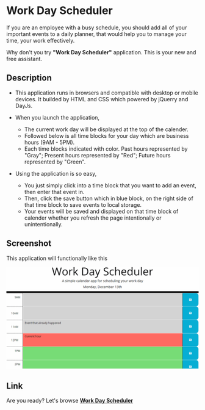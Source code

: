 # Work Day Scheduler
If you are an employee with a busy schedule, you should add all of your important events to a daily planner, that would help you to manage your time, your work effectively.

Why don't you try **"Work Day Scheduler"** application. This is your new and free assistant.

## Description
- This application runs in browsers and compatible with desktop or mobile devices. It builded by HTML and CSS which powered by jQuerry and DayJs.

- When you launch the application,
    - The current work day will be displayed at the top of the calender. 
    - Followed below is all time blocks for your day which are business hours (9AM - 5PM). 
    - Each time blocks indicated with color. Past hours represented by "Gray"; Present hours represented by "Red"; Future hours represented by "Green".

- Using the application is so easy,
    - You just simply click into a time block that you want to add an event, then enter that event in.
    - Then, click the save button which in blue block, on the right side of that time block to save events to local storage.
    - Your events will be saved and displayed on that time block of calender whether you refresh the page intentionally or unintentionally. 

## Screenshot
This application will functionally like this

![Mock Up Image](./Assets/Image/MockUpChal5.gif)

## Link

Are you ready? Let's browse **[Work Day Scheduler]()**